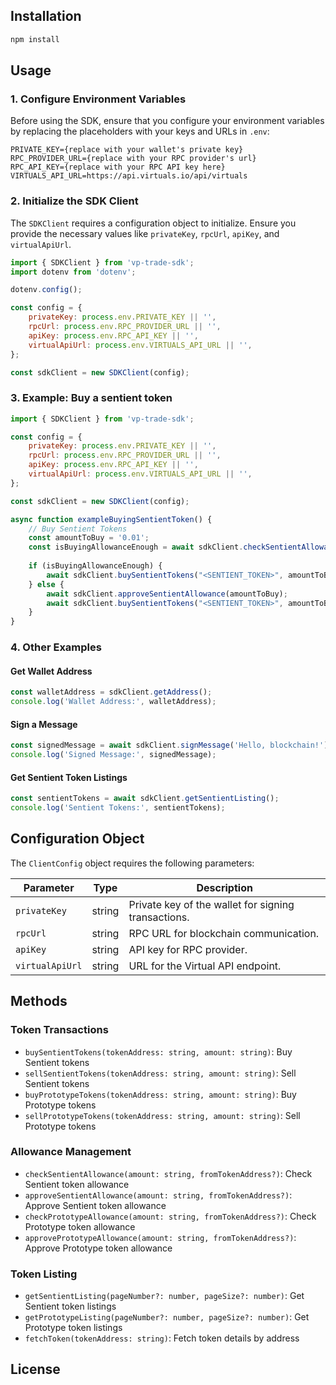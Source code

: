 ## Installation

```bash
npm install 
```

## Usage

### 1. Configure Environment Variables
Before using the SDK, ensure that you configure your environment variables by replacing the placeholders with your keys and URLs in `.env`:

```
PRIVATE_KEY={replace with your wallet's private key}
RPC_PROVIDER_URL={replace with your RPC provider's url}
RPC_API_KEY={replace with your RPC API key here}
VIRTUALS_API_URL=https://api.virtuals.io/api/virtuals
```

### 2. Initialize the SDK Client

The `SDKClient` requires a configuration object to initialize. Ensure you provide the necessary values like `privateKey`, `rpcUrl`, `apiKey`, and `virtualApiUrl`.

```javascript
import { SDKClient } from 'vp-trade-sdk';
import dotenv from 'dotenv';

dotenv.config();

const config = {
    privateKey: process.env.PRIVATE_KEY || '',
    rpcUrl: process.env.RPC_PROVIDER_URL || '',
    apiKey: process.env.RPC_API_KEY || '',
    virtualApiUrl: process.env.VIRTUALS_API_URL || '',
};

const sdkClient = new SDKClient(config);
```

### 3. Example: Buy a sentient token

```javascript
import { SDKClient } from 'vp-trade-sdk';

const config = {
    privateKey: process.env.PRIVATE_KEY || '',
    rpcUrl: process.env.RPC_PROVIDER_URL || '',
    apiKey: process.env.RPC_API_KEY || '',
    virtualApiUrl: process.env.VIRTUALS_API_URL || '',
};

const sdkClient = new SDKClient(config);

async function exampleBuyingSentientToken() {
    // Buy Sentient Tokens
    const amountToBuy = '0.01';
    const isBuyingAllowanceEnough = await sdkClient.checkSentientAllowance(amountToBuy);
    
    if (isBuyingAllowanceEnough) {
        await sdkClient.buySentientTokens("<SENTIENT_TOKEN>", amountToBuy);
    } else {
        await sdkClient.approveSentientAllowance(amountToBuy);
        await sdkClient.buySentientTokens("<SENTIENT_TOKEN>", amountToBuy);
    }
}
```

### 4. Other Examples

#### Get Wallet Address

```javascript
const walletAddress = sdkClient.getAddress();
console.log('Wallet Address:', walletAddress);
```

#### Sign a Message

```javascript
const signedMessage = await sdkClient.signMessage('Hello, blockchain!');
console.log('Signed Message:', signedMessage);
```

#### Get Sentient Token Listings

```javascript
const sentientTokens = await sdkClient.getSentientListing();
console.log('Sentient Tokens:', sentientTokens);
```

## Configuration Object

The `ClientConfig` object requires the following parameters:

| Parameter       | Type   | Description                                         |
| --------------- | ------ | --------------------------------------------------- |
| `privateKey`    | string | Private key of the wallet for signing transactions. |
| `rpcUrl`        | string | RPC URL for blockchain communication.               |
| `apiKey`        | string | API key for RPC provider.                           |
| `virtualApiUrl` | string | URL for the Virtual API endpoint.                   |


## Methods

### Token Transactions

- `buySentientTokens(tokenAddress: string, amount: string)`: Buy Sentient tokens
- `sellSentientTokens(tokenAddress: string, amount: string)`: Sell Sentient tokens
- `buyPrototypeTokens(tokenAddress: string, amount: string)`: Buy Prototype tokens
- `sellPrototypeTokens(tokenAddress: string, amount: string)`: Sell Prototype tokens

### Allowance Management

- `checkSentientAllowance(amount: string, fromTokenAddress?)`: Check Sentient token allowance
- `approveSentientAllowance(amount: string, fromTokenAddress?)`: Approve Sentient token allowance
- `checkPrototypeAllowance(amount: string, fromTokenAddress?)`: Check Prototype token allowance
- `approvePrototypeAllowance(amount: string, fromTokenAddress?)`: Approve Prototype token allowance

### Token Listing

- `getSentientListing(pageNumber?: number, pageSize?: number)`: Get Sentient token listings
- `getPrototypeListing(pageNumber?: number, pageSize?: number)`: Get Prototype token listings
- `fetchToken(tokenAddress: string)`: Fetch token details by address



## License



